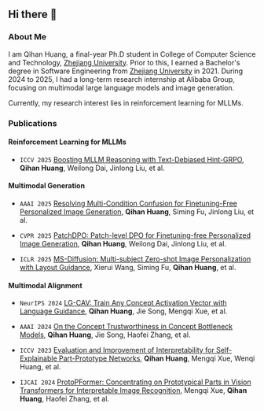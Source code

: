 ## Hi there 👋

### About Me

I am Qihan Huang, a final-year Ph.D student in College of Computer Science and Technology, [Zhejiang University](https://www.zju.edu.cn/english/). Prior to this, I earned a Bachelor's degree in Software Engineering from [Zhejiang University](https://www.zju.edu.cn/english/) in 2021. During 2024 to 2025, I had a long-term research internship at Alibaba Group, focusing on multimodal large language models and image generation.

Currently, my research interest lies in reinforcement learning for MLLMs.

### Publications

#### Reinforcement Learning for MLLMs

- ``ICCV 2025`` [Boosting MLLM Reasoning with Text-Debiased Hint-GRPO](https://arxiv.org/abs/2503.23905), **Qihan Huang**, Weilong Dai, Jinlong Liu, et al.

#### Multimodal Generation

- ``AAAI 2025`` [Resolving Multi-Condition Confusion for Finetuning-Free Personalized Image Generation](https://arxiv.org/abs/2409.17920), **Qihan Huang**, Siming Fu, Jinlong Liu, et al.

- ``CVPR 2025`` [PatchDPO: Patch-level DPO for Finetuning-free Personalized Image Generation](https://arxiv.org/abs/2412.03177), **Qihan Huang**, Weilong Dai, Jinlong Liu, et al.

- ``ICLR 2025`` [MS-Diffusion: Multi-subject Zero-shot Image Personalization with Layout Guidance](https://arxiv.org/abs/2406.07209), Xierui Wang, Siming Fu, **Qihan Huang**, et al.

#### Multimodal Alignment

- ``NeurIPS 2024`` [LG-CAV: Train Any Concept Activation Vector with Language Guidance](https://arxiv.org/abs/2410.10308), **Qihan Huang**, Jie Song, Mengqi Xue, et al.

- ``AAAI 2024`` [On the Concept Trustworthiness in Concept Bottleneck Models](https://arxiv.org/abs/2403.14349), **Qihan Huang**, Jie Song, Haofei Zhang, et al.

- ``ICCV 2023`` [Evaluation and Improvement of Interpretability for Self-Explainable Part-Prototype Networks](https://arxiv.org/abs/2212.05946), **Qihan Huang**, Mengqi Xue, Wenqi Huang, et al.

- ``IJCAI 2024`` [ProtoPFormer: Concentrating on Prototypical Parts in Vision Transformers for Interpretable Image Recognition](https://arxiv.org/abs/2208.10431), Mengqi Xue, **Qihan Huang**, Haofei Zhang, et al.

